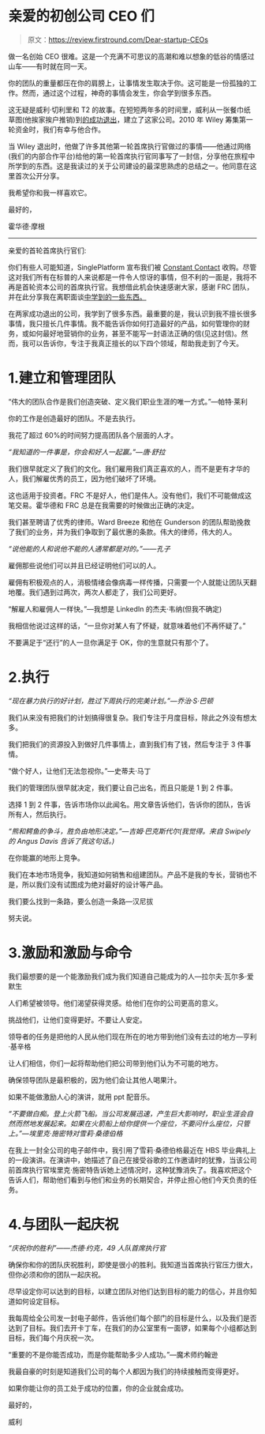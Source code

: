 # 亲爱的初创公司 CEO 们

> 原文：<https://review.firstround.com/Dear-startup-CEOs>

做一名创始 CEO 很难。这是一个充满不可思议的高潮和难以想象的低谷的情感过山车——有时就在同一天。

你的团队的重量都压在你的肩膀上，让事情发生取决于你。这可能是一份孤独的工作。然而，通过这个过程，神奇的事情会发生，你会学到很多东西。

这无疑是威利·切利里和 T2 的故事。在短短两年多的时间里，威利从一张餐巾纸草图(他挨家挨户推销)到[的成功退出](http://www.businessinsider.com/another-big-exit-for-ny-startups-singleplatform-gets-acquired-for-100-million-by-contant-contact-2012-6 "null")，建立了这家公司。2010 年 Wiley 筹集第一轮资金时，我们有幸与他合作。

当 Wiley 退出时，他做了许多其他第一轮首席执行官做过的事情——他通过网络(我们的内部合作平台)给他的第一轮首席执行官同事写了一封信，分享他在旅程中所学到的东西。这是我读过的关于公司建设的最深思熟虑的总结之一。他同意在这里首次公开分享。

我希望你和我一样喜欢它。

最好的，

霍华德·摩根

_______

亲爱的首轮首席执行官们:

你们有些人可能知道，SinglePlatform 宣布我们被 [Constant Contact](http://www.constantcontact.com/main?s_tnt=62505:13:0 "null") 收购。尽管这对我们所有在标普的人来说都是一件令人惊讶的事情，但不利的一面是，我将不再是首轮资本公司的首席执行官。我想借此机会快速感谢大家，感谢 FRC 团队，并在此分享我在离职面谈[中学到的一些东西。](https://www.youtube.com/watch?v=sgBXdQnM2HU "null")

在两家成功退出的公司，我学到了很多东西。最重要的是，我认识到我不擅长很多事情，我只擅长几件事情。我不能告诉你如何打造最好的产品，如何管理你的财务，或如何最好地营销你的业务，甚至不能写一封语法正确的信(见这封信)。然而，我可以告诉你，专注于我真正擅长的以下四个领域，帮助我走到了今天。

# 1.建立和管理团队

“伟大的团队合作是我们创造突破、定义我们职业生涯的唯一方式。”—帕特·莱利

你的工作是创造最好的团队。不是去执行。

我花了超过 60%的时间努力提高团队各个层面的人才。

*“我知道的一件事是，你会和好人一起赢。”—唐·舒拉*

我们很早就定义了我们的文化。我们雇用我们真正喜欢的人，而不是更有才华的人，我们解雇优秀的员工，因为他们破坏了环境。

这也适用于投资者。FRC 不是好人，他们是伟人。没有他们，我们不可能做成这笔交易。霍华德和 FRC 总是在我需要的时候做出正确的决定。

我们甚至聘请了优秀的律师。Ward Breeze 和他在 Gunderson 的团队帮助挽救了我们的业务，并为我们争取到了最优惠的条款。伟大的律师，伟大的人。

*“说他能的人和说他不能的人通常都是对的。”——孔子*

雇佣那些说他们可以并且已经证明他们可以的人。

雇佣有积极观点的人，消极情绪会像病毒一样传播，只需要一个人就能让团队天翻地覆。我们遇到过两次，两次人都走了，我们公司更好。

“解雇人和雇佣人一样快。”—我想是 LinkedIn 的杰夫·韦纳(但我不确定)

我相信他说过这样的话，“一旦你对某人有了怀疑，就意味着他们不再怀疑了。”

不要满足于“还行”的人一旦你满足于 OK，你的生意就只有那个了。

# 2.执行

*“现在暴力执行的好计划，胜过下周执行的完美计划。”—乔治·S·巴顿*

我们从来没有把我们的计划搞得很复杂。我们专注于月度目标，除此之外没有想太多。

我们把我们的资源投入到做好几件事情上，直到我们有了钱，然后专注于 3 件事情。

“做个好人，让他们无法忽视你。”—史蒂夫·马丁

我们的管理团队很早就决定，我们要让自己出名，而且只能是 1 到 2 件事。

选择 1 到 2 件事，告诉市场你以此闻名。用文章告诉他们，告诉你的团队，告诉所有人，然后执行。

*“熊和鳄鱼的争斗，胜负由地形决定。”—吉姆·巴克斯代尔(我觉得。来自 Swipely 的 Angus Davis 告诉了我这句话。)*

在你能赢的地形上竞争。

我们在本地市场竞争，我知道如何销售和组建团队。产品不是我的专长，营销也不是，所以我们没有试图成为绝对最好的设计等产品。

我们要么找到一条路，要么创造一条路—汉尼拔

努夫说。

# 3.激励和激励与命令

我们最想要的是一个能激励我们成为我们知道自己能成为的人—拉尔夫·瓦尔多·爱默生

人们希望被领导。他们渴望获得灵感。给他们在你的公司更高的意义。

挑战他们，让他们变得更好。不要让人安定。

领导者的任务是把他的人民从他们现在所在的地方带到他们没有去过的地方—亨利·基辛格

让人们相信，你们一起将帮助他们把公司带到他们认为不可能的地方。

确保领导团队是最积极的，因为他们会让其他人喝果汁。

如果不能做激励人心的演讲，就用 ppt 配音乐。

*“不要做白痴。登上火箭飞船。当公司发展迅速，产生巨大影响时，职业生涯会自然而然地发展起来。如果在火箭船上给你提供一个座位，不要问什么座位，只管上。”—埃里克·施密特对雪莉·桑德伯格*

在我上一封全公司的电子邮件中，我引用了雪莉·桑德伯格最近在 HBS 毕业典礼上的一段演讲。在演讲中，她描述了自己在接受谷歌的工作邀请时的犹豫，当该公司前首席执行官埃里克·施密特告诉她上述情况时，这种犹豫消失了。我喜欢把这个告诉人们，帮助他们看到与他们和业务的长期契合，并停止担心他们今天负责的任务。

# 4.与团队一起庆祝

*“庆祝你的胜利”——杰德·约克，49 人队首席执行官*

确保你和你的团队庆祝胜利，即使是很小的胜利。我知道当首席执行官压力很大，但你必须和你的团队一起庆祝。

尽早设定你可以达到的目标，以建立团队对他们达到目标的能力的信心，并且你知道如何设定目标。

我每周给全公司发一封电子邮件，告诉他们每个部门的目标是什么，以及我们是否达到了目标。我们去开卡丁车，在我们的办公室里有一面锣，如果每个小组都达到目标，我们每个月庆祝一次。

“重要的不是你能否成功，而是你能帮助多少人成功。”—魔术师约翰逊

我最自豪的时刻是知道我们公司的每个人都因为我们的持续接触而变得更好。

如果你能让你的员工处于成功的位置，你的企业就会成功。

最好的，

威利